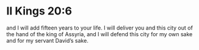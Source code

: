 # II Kings 20:6

and I will add fifteen years to your life. I will deliver you and this city out of the hand of the king of Assyria, and I will defend this city for my own sake and for my servant David’s sake.
